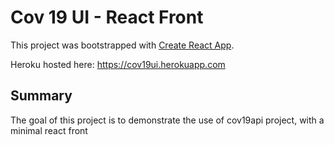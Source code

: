 # Cov 19 UI - React Front

This project was bootstrapped with [Create React App](https://github.com/facebook/create-react-app).

Heroku hosted here: <https://cov19ui.herokuapp.com>


## Summary

The goal of this project is to demonstrate the use of cov19api project, with a minimal react front
